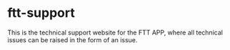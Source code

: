 # ftt-support
This is the technical support website for the FTT APP, where all technical issues can be raised in the form of an issue.
